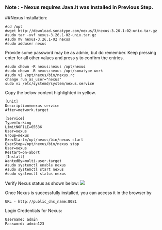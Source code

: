 ### Note : - Nexus requires Java.It was Installed in Previous Step.
##Nexus Installation:
```
#cd /opt
#wget http://download.sonatype.com/nexus/3/nexus-3.26.1-02-unix.tar.gz
#sudo tar -xvf nexus-3.26.1-02-unix.tar.gz
#sudo mv nexus-3.26.1-02 nexus
#sudo adduser nexus
```
Provide some password may be as admin, but do remember.
Keep pressing enter for all other values and press y to confirm the entries.
```
#sudo chown -R nexus:nexus /opt/nexus
#sudo chown -R nexus:nexus /opt/sonatype-work
#sudo vi /opt/nexus/bin/nexus.rc
change run_as_user="nexus"
sudo vi /etc/systemd/system/nexus.service
```
Copy the below content highlighted in yellow.
```
[Unit]
Description=nexus service
After=network.target

[Service]
Type=forking
LimitNOFILE=65536
User=nexus
Group=nexus
ExecStart=/opt/nexus/bin/nexus start
ExecStop=/opt/nexus/bin/nexus stop
User=nexus
Restart=on-abort 
[Install]
WantedBy=multi-user.target
#sudo systemctl enable nexus
#sudo systemctl start nexus 
#sudo systemctl status nexus 
```
Verify Nexus status as shown below:
<image src="images/VerifyNexusStatus.jpg"/>

Once Nexus is successfully installed, you can access it in the browser by 

```
URL - http://public_dns_name:8081
```

Login Credentials for Nexus: 

```
Username: admin
Password: admin123

```

